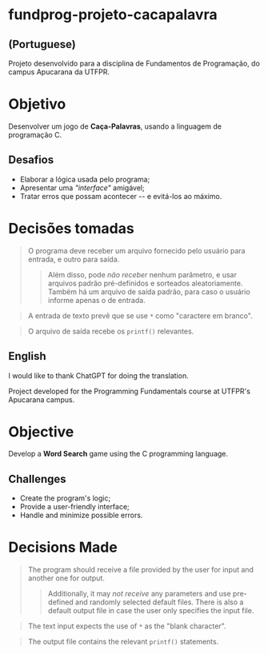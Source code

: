 # fundprog-projeto-cacapalavra

## (Portuguese)

Projeto desenvolvido para a disciplina de Fundamentos de Programação, do campus Apucarana da UTFPR.

# Objetivo

Desenvolver um jogo de **Caça-Palavras**, usando a linguagem de programação C.

## Desafios

- Elaborar a lógica usada pelo programa;
- Apresentar uma *"interface"* amigável;
- Tratar erros que possam acontecer -- e evitá-los ao máximo.

# Decisões tomadas

> O programa deve receber um arquivo fornecido pelo usuário para entrada, e outro para saída.
>> Além disso, pode *não receber* nenhum parâmetro, e usar arquivos padrão pré-definidos e sorteados aleatoriamente.
>> Também há um arquivo de saída padrão, para caso o usuário informe apenas o de entrada.

> A entrada de texto prevê que se use `*` como "caractere em branco".

> O arquivo de saída recebe os `printf()` relevantes.

## English 

I would like to thank ChatGPT for doing the translation.

Project developed for the Programming Fundamentals course at UTFPR's Apucarana campus.

# Objective

Develop a **Word Search** game using the C programming language.

## Challenges

- Create the program's logic;
- Provide a user-friendly interface;
- Handle and minimize possible errors.

# Decisions Made

> The program should receive a file provided by the user for input and another one for output.
>> Additionally, it may *not receive* any parameters and use pre-defined and randomly selected default files.
>> There is also a default output file in case the user only specifies the input file.

> The text input expects the use of `*` as the "blank character".

> The output file contains the relevant `printf()` statements.
